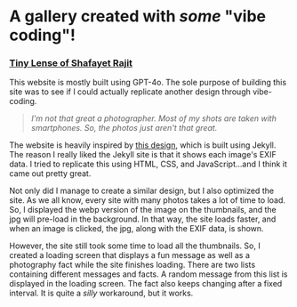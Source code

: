 # A gallery created with _some_ "vibe coding"! 

### [Tiny Lense of Shafayet Rajit](https://shafayetrajit.github.io/gallery/)

This website is mostly built using GPT-4o. The sole purpose of building this site was to see if I could actually replicate another design through vibe-coding. 

> _I'm not that great a photographer. Most of my shots are taken with smartphones. So, the photos just aren't that great._ 

The website is heavily inspired by [this design](https://github.com/rampatra/photography), which is built using Jekyll. The reason I really liked the Jekyll site is that it shows each image's EXIF data. I tried to replicate this using HTML, CSS, and JavaScript...and I think it came out pretty great.  

Not only did I manage to create a similar design, but I also optimized the site. As we all know, every site with many photos takes a lot of time to load. So, I displayed the webp version of the image on the thumbnails, and the jpg will pre-load in the background. In that way, the site loads faster, and when an image is clicked, the jpg, along with the EXIF data, is shown. 

However, the site still took some time to load all the thumbnails. So, I created a loading screen that displays a fun message as well as a photography fact while the site finishes loading. There are two lists containing different messages and facts. A random message from this list is displayed in the loading screen. The fact also keeps changing after a fixed interval. It is quite a _silly_ workaround, but it works.  
